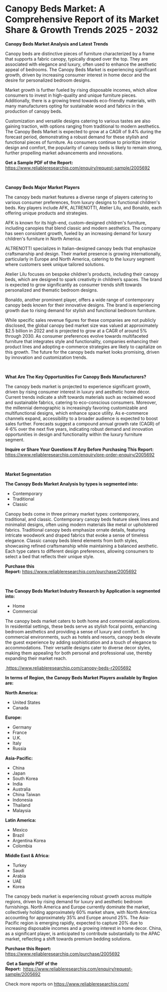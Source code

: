 <p><h1>Canopy Beds Market: A Comprehensive Report of its Market Share & Growth Trends 2025 - 2032</h1></p><p><strong>Canopy Beds Market Analysis and Latest Trends</strong></p>
<p><p>Canopy beds are distinctive pieces of furniture characterized by a frame that supports a fabric canopy, typically draped over the top. They are associated with elegance and luxury, often used to enhance the aesthetic appeal of bedrooms. The Canopy Beds Market is experiencing significant growth, driven by increasing consumer interest in home decor and the desire for personalized bedroom designs. </p><p>Market growth is further fueled by rising disposable incomes, which allow consumers to invest in high-quality and unique furniture pieces. Additionally, there is a growing trend towards eco-friendly materials, with many manufacturers opting for sustainable wood and fabrics in the production of canopy beds. </p><p>Customization and versatile designs catering to various tastes are also gaining traction, with options ranging from traditional to modern aesthetics. The Canopy Beds Market is expected to grow at a CAGR of 9.4% during the forecast period, demonstrating a robust demand for these stylish and functional pieces of furniture. As consumers continue to prioritize interior design and comfort, the popularity of canopy beds is likely to remain strong, further propelling market advancements and innovations.</p></p>
<p><strong>Get a Sample PDF of the Report:&nbsp;</strong> <a href="https://www.reliableresearchiq.com/enquiry/request-sample/2005692?utm_campaign=3350&utm_medium=2&utm_source=Github&utm_content=ia&utm_term=05042025&utm_id=canopy-beds">https://www.reliableresearchiq.com/enquiry/request-sample/2005692</a></p>
<p>&nbsp;</p>
<p><strong>Canopy Beds Major Market Players</strong></p>
<p><p>The canopy beds market features a diverse range of players catering to various consumer preferences, from luxury designs to functional children's beds. Key players include AFK, ALTRENOTTI, Atelier Lilu, and Bonaldo, each offering unique products and strategies.</p><p>AFK is known for its high-end, custom-designed children's furniture, including canopies that blend classic and modern aesthetics. The company has seen consistent growth, fueled by an increasing demand for luxury children's furniture in North America.</p><p>ALTRENOTTI specializes in Italian-designed canopy beds that emphasize craftsmanship and design. Their market presence is growing internationally, particularly in Europe and North America, catering to the luxury segment where customers seek unique tailored solutions.</p><p>Atelier Lilu focuses on bespoke children's products, including their canopy beds, which are designed to spark creativity in children’s spaces. The brand is expected to grow significantly as consumer trends shift towards personalized and thematic bedroom designs.</p><p>Bonaldo, another prominent player, offers a wide range of contemporary canopy beds known for their innovative designs. The brand is experiencing growth due to rising demand for stylish and functional bedroom furniture.</p><p>While specific sales revenue figures for these companies are not publicly disclosed, the global canopy bed market size was valued at approximately $2.5 billion in 2022 and is projected to grow at a CAGR of around 5% through 2030. As consumer preferences evolve towards multifaceted furniture that integrates style and functionality, companies enhancing their product lines and adopting e-commerce strategies are likely to capitalize on this growth. The future for the canopy beds market looks promising, driven by innovation and customization trends.</p></p>
<p>&nbsp;</p>
<p><strong>What Are The Key Opportunities For Canopy Beds Manufacturers?</strong></p>
<p><p>The canopy beds market is projected to experience significant growth, driven by rising consumer interest in luxury and aesthetic home décor. Current trends indicate a shift towards materials such as reclaimed wood and sustainable fabrics, catering to eco-conscious consumers. Moreover, the millennial demographic is increasingly favoring customizable and multifunctional designs, which enhance space utility. As e-commerce channels expand, accessibility to a broader audience is expected to boost sales further. Forecasts suggest a compound annual growth rate (CAGR) of 4-6% over the next five years, indicating robust demand and innovation opportunities in design and functionality within the luxury furniture segment.</p></p>
<p><strong>Inquire or Share Your Questions If Any Before Purchasing This Report:</strong> <a href="https://www.reliableresearchiq.com/enquiry/pre-order-enquiry/2005692?utm_campaign=3350&utm_medium=2&utm_source=Github&utm_content=ia&utm_term=05042025&utm_id=canopy-beds">https://www.reliableresearchiq.com/enquiry/pre-order-enquiry/2005692</a></p>
<p>&nbsp;</p>
<p><strong>Market Segmentation</strong></p>
<p><strong>The Canopy Beds Market Analysis by types is segmented into:</strong></p>
<p><ul><li>Contemporary</li><li>Traditional</li><li>Classic</li></ul></p>
<p><p>Canopy beds come in three primary market types: contemporary, traditional, and classic. Contemporary canopy beds feature sleek lines and minimalist designs, often using modern materials like metal or upholstered fabrics. Traditional canopy beds emphasize ornate details, featuring intricate woodwork and draped fabrics that evoke a sense of timeless elegance. Classic canopy beds blend elements from both styles, showcasing refined craftsmanship while maintaining a balanced aesthetic. Each type caters to different design preferences, allowing consumers to select a bed that reflects their unique style.</p></p>
<p><strong>Purchase this Report:&nbsp;</strong><a href="https://www.reliableresearchiq.com/purchase/2005692?utm_campaign=3350&utm_medium=2&utm_source=Github&utm_content=ia&utm_term=05042025&utm_id=canopy-beds">https://www.reliableresearchiq.com/purchase/2005692</a></p>
<p>&nbsp;</p>
<p><strong>The Canopy Beds Market Industry Research by Application is segmented into:</strong></p>
<p><ul><li>Home</li><li>Commercial</li></ul></p>
<p><p>The canopy beds market caters to both home and commercial applications. In residential settings, these beds serve as stylish focal points, enhancing bedroom aesthetics and providing a sense of luxury and comfort. In commercial environments, such as hotels and resorts, canopy beds elevate the guest experience by adding sophistication and a touch of elegance to accommodations. Their versatile designs cater to diverse decor styles, making them appealing for both personal and professional use, thereby expanding their market reach.</p></p>
<p><a href="https://www.reliableresearchiq.com/canopy-beds-r2005692?utm_campaign=3350&utm_medium=2&utm_source=Github&utm_content=ia&utm_term=05042025&utm_id=canopy-beds">&nbsp;https://www.reliableresearchiq.com/canopy-beds-r2005692</a></p>
<p><strong>In terms of Region, the Canopy Beds Market Players available by Region are:</strong></p>
<p>
    <p> <strong> North America: </strong>
        <ul>
            <li>United States</li>
            <li>Canada</li>
        </ul>
        </p> 
    <p> <strong> Europe: </strong>
        <ul>
            <li>Germany</li>
            <li>France</li>
            <li>U.K.</li>
            <li>Italy</li>
            <li>Russia</li>
        </ul>
        </p> 
    <p> <strong> Asia-Pacific: </strong>
        <ul>
            <li>China</li>
            <li>Japan</li>
            <li>South Korea</li>
            <li>India</li>
            <li>Australia</li>
            <li>China Taiwan</li>
            <li>Indonesia</li>
            <li>Thailand</li>
            <li>Malaysia</li>
        </ul>
        </p> 
    <p> <strong> Latin America: </strong>
        <ul>
            <li>Mexico</li>
            <li>Brazil</li>
            <li>Argentina Korea</li>
            <li>Colombia</li>
        </ul>
        </p> 
    <p> <strong> Middle East & Africa: </strong>
        <ul>
            <li>Turkey</li>
            <li>Saudi</li>
            <li>Arabia</li>
            <li>UAE</li>
            <li>Korea</li>
        </ul>
    </p>
    </p>
<p><p>The canopy beds market is experiencing robust growth across multiple regions, driven by rising demand for luxury and aesthetic bedroom furnishings. North America and Europe currently dominate the market, collectively holding approximately 60% market share, with North America accounting for approximately 35% and Europe around 25%. The Asia-Pacific region is emerging rapidly, expected to capture 20% due to increasing disposable incomes and a growing interest in home decor. China, as a significant player, is anticipated to contribute substantially to the APAC market, reflecting a shift towards premium bedding solutions.</p></p>
<p><strong>Purchase this Report: </strong><a href="https://www.reliableresearchiq.com/purchase/2005692?utm_campaign=3350&utm_medium=2&utm_source=Github&utm_content=ia&utm_term=05042025&utm_id=canopy-beds">https://www.reliableresearchiq.com/purchase/2005692</a></p>
<p>&nbsp;<strong>Get a Sample PDF of the Report:&nbsp;&nbsp;</strong><a href="https://www.reliableresearchiq.com/enquiry/request-sample/2005692?utm_campaign=3350&utm_medium=2&utm_source=Github&utm_content=ia&utm_term=05042025&utm_id=canopy-beds">https://www.reliableresearchiq.com/enquiry/request-sample/2005692</a></p>
<p><strong></strong></p>
<p>Check more reports on <a href="https://www.reliableresearchiq.com/?utm_campaign=3350&utm_medium=2&utm_source=Github&utm_content=ia&utm_term=05042025&utm_id=canopy-beds">https://www.reliableresearchiq.com/</a></p>